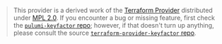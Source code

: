 > This provider is a derived work of the [Terraform Provider](https://github.com/terraform-providers/terraform-provider-keyfactor)
> distributed under [MPL 2.0](https://www.mozilla.org/en-US/MPL/2.0/). If you encounter a bug or missing feature,
> first check the [`pulumi-keyfactor` repo](/issues); however, if that doesn't turn up anything,
> please consult the source [`terraform-provider-keyfactor` repo](https://github.com/terraform-providers/terraform-provider-keyfactor/issues).
